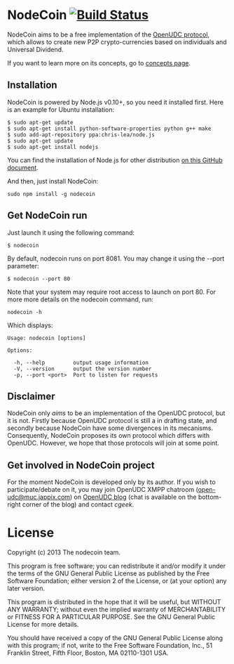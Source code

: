 # NodeCoin [![Build Status](https://api.travis-ci.org/c-geek/nodecoin.png)](https://api.travis-ci.org/c-geek/nodecoin.png)

NodeCoin aims to be a free implementation of the [OpenUDC protocol](https://github.com/Open-UDC/open-udc), which allows to create new P2P crypto-currencies based on individuals and Universal Dividend.

If you want to learn more on its concepts, go to [concepts page](https://github.com/c-geek/nodecoin/blob/master/concepts.md).

## Installation

NodeCoin is powered by Node.js v0.10+, so you need it installed first. Here is an example for Ubuntu installation:

    $ sudo apt-get update
    $ sudo apt-get install python-software-properties python g++ make
    $ sudo add-apt-repository ppa:chris-lea/node.js
    $ sudo apt-get update
    $ sudo apt-get install nodejs

You can find the installation of Node.js for other distribution [on this GitHub document](https://github.com/joyent/node/wiki/Installing-Node.js-via-package-manager).

And then, just install NodeCoin:

    sudo npm install -g nodecoin

## Get NodeCoin run

Just launch it using the following command:

    $ nodecoin

By default, nodecoin runs on port 8081. You may change it using the --port parameter:

    $ nodecoin --port 80

Note that your system may require root access to launch on port 80.
For more more details on the nodecoin command, run:

    nodecoin -h

Which displays:

    Usage: nodecoin [options]

    Options:

      -h, --help         output usage information
      -V, --version      output the version number
      -p, --port <port>  Port to listen for requests

## Disclaimer

NodeCoin only *aims* to be an implementation of the OpenUDC protocol, but it is not. Firstly because OpenUDC protocol is still a in drafting state, and secondly because NodeCoin have some divergences in its mecanisms.
Consequently, NodeCoin proposes its own protocol which differs with OpenUDC. However, we hope that those protocols will join at some point.

## Get involved in NodeCoin project

For the moment NodeCoin is developed only by its author. If you wish to participate/debate on it, you may join OpenUDC XMPP chatroom (open-udc@muc.jappix.com) on [OpenUDC blog](http://www.openudc.org/) (chat is available on the bottom-right corner of the blog) and contact *cgeek*.

# License

Copyright (c) 2013 The nodecoin team.

This program is free software; you can redistribute it and/or modify it under the terms of the GNU General Public License as published by the Free Software Foundation; either version 2 of the License, or (at your option) any later version.

This program is distributed in the hope that it will be useful, but WITHOUT ANY WARRANTY; without even the implied warranty of MERCHANTABILITY or FITNESS FOR A PARTICULAR PURPOSE. See the GNU General Public License for more details.

You should have received a copy of the GNU General Public License along with this program; if not, write to the Free Software Foundation, Inc., 51 Franklin Street, Fifth Floor, Boston, MA 02110-1301 USA.